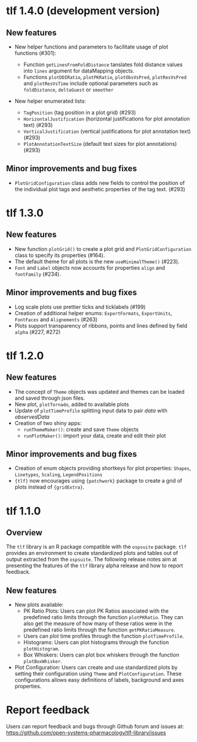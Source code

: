 # tlf 1.4.0 (development version)

## New features

* New helper functions and parameters to facilitate usage of plot functions (#301):

  - Function `getLinesFromFoldDistance` tanslates fold distance values into `lines` argument for dataMapping objects.
  - Functions `plotDDIRatio`, `plotPKRatio`, `plotObsVsPred`, `plotResVsPred` and `plotResVsTime` include optional parameters such as `foldDistance`, `deltaGuest` or `smoother`

* New helper enumerated lists: 
   
   - `TagPosition` (tag position in a plot grid) (#293)
   - `HorizontalJustification` (horizontal justifications for plot annotation text) (#293)
   - `VerticalJustification` (vertical justifications for plot annotation text) (#293)
   - `PlotAnnotationTextSize` (default text sizes for plot annotations) (#293)
   
## Minor improvements and bug fixes

* `PlotGridConfiguration` class adds new fields to control the position of the individual plot tags and aesthetic properties of the tag text. (#293)

# tlf 1.3.0

## New features

* New function `plotGrid()` to create a plot grid and `PlotGridConfiguration` class to specify its properties (#164).
* The default theme for all plots is the new `useMinimalTheme()` (#223).
* `Font` and `Label` objects now accounts for properties `align` and `fontFamily` (#234).

## Minor improvements and bug fixes

* Log scale plots use prettier ticks and ticklabels (#199)
* Creation of additional helper enums: `ExportFormats`, `ExportUnits`, `FontFaces` and `Alignements` (#263)
* Plots support transparency of ribbons, points and lines defined by field `alpha` (#227, #272)

# tlf 1.2.0

## New features

* The concept of `Theme` objects was updated and themes can be loaded and saved through json files.
* New plot, `plotTornado`, added to available plots
* Update of `plotTimeProfile` splitting input data to pair *data* with *observedData*
* Creation of two shiny apps:
  * `runThemeMaker()`: create and save `Theme` objects
  * `runPlotMaker()`: import your data, create and edit their plot

## Minor improvements and bug fixes

* Creation of enum objects providing shortkeys for plot properties: `Shapes`, `Linetypes`, `Scaling`, `LegendPositions`
* `{tlf}` now encourages using `{patchwork}` package to create a grid of plots instead of `{gridExtra}`.

# tlf 1.1.0

## Overview
The `tlf` library is an R package compatible with the `ospsuite` package. 
`tlf` provides an environment to create standardized plots and tables out of output extracted from the `ospsuite`.
The following release notes aim at presenting the features of the `tlf` library alpha release and how to report feedback.

## New features

* New plots available:
   * PK Ratio Plots: Users can plot PK Ratios associated with the predefined ratio limits through the function `plotPKRatio`.
   They can also get the measure of how many of these ratios were in the predefined ratio limits through the function `getPKRatioMeasure`.
   * Users can plot time profiles through the function `plotTimeProfile`.
   * Histograms: Users can plot histograms through the function `plotHistogram`.
   * Box Whiskers: Users can plot box whiskers through the function `plotBoxWhisker`.
* Plot Configuration: Users can create and use standardized plots by setting their configuration using `Theme` and `PlotConfiguration`.
These configurations allows easy definitions of labels, background and axes properties. 

# Report feedback
Users can report feedback and bugs through Github forum and issues at: https://github.com/open-systems-pharmacology/tlf-library/issues

